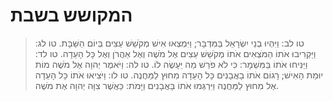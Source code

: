 # המקושש בשבת

> טו לב: וַיִּהְיוּ בְנֵי יִשְׂרָאֵל בַּמִּדְבָּר; וַיִּמְצְאוּ אִישׁ מְקֹשֵׁשׁ עֵצִים בְּיוֹם הַשַּׁבָּת.
> טו לג: וַיַּקְרִיבוּ אֹתוֹ הַמֹּצְאִים אֹתוֹ מְקֹשֵׁשׁ עֵצִים אֶל מֹשֶׁה וְאֶל אַהֲרֹן וְאֶל כָּל הָעֵדָה.
> טו לד: וַיַּנִּיחוּ אֹתוֹ בַּמִּשְׁמָר:  כִּי לֹא פֹרַשׁ מַה יֵּעָשֶׂה לוֹ.
> טו לה: וַיֹּאמֶר יְהוָה אֶל מֹשֶׁה מוֹת יוּמַת הָאִישׁ; רָגוֹם אֹתוֹ בָאֲבָנִים כָּל הָעֵדָה מִחוּץ לַמַּחֲנֶה.
> טו לו: וַיֹּצִיאוּ אֹתוֹ כָּל הָעֵדָה אֶל מִחוּץ לַמַּחֲנֶה וַיִּרְגְּמוּ אֹתוֹ בָּאֲבָנִים וַיָּמֹת:  כַּאֲשֶׁר צִוָּה יְהוָה אֶת מֹשֶׁה. 
 

